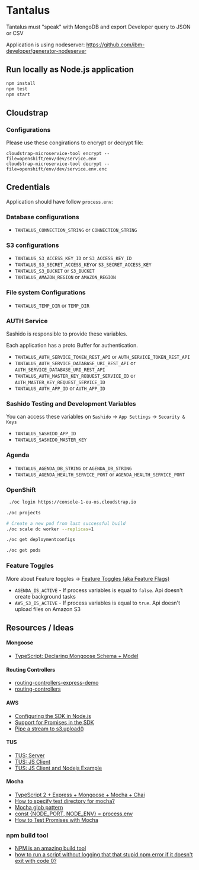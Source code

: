 # Tantalus

Tantalus must "speak" with MongoDB and export Developer query to JSON or CSV

Application is using nodeserver: https://github.com/ibm-developer/generator-nodeserver

## Run locally as Node.js application

```bash
npm install
npm test
npm start
```

## Cloudstrap

### Configurations

Please use these congirations to encrypt or decrypt file: 

```
cloudstrap-microservice-tool encrypt --file=openshift/env/dev/service.env
cloudstrap-microservice-tool decrypt --file=openshift/env/dev/service.env.enc
```

## Credentials

Application should have follow `process.env`: 

### Database configurations

 - `TANTALUS_CONNECTION_STRING` or `CONNECTION_STRING`

### S3 configurations

 - `TANTALUS_S3_ACCESS_KEY_ID` or `S3_ACCESS_KEY_ID`
 - `TANTALUS_S3_SECRET_ACCESS_KEY`or `S3_SECRET_ACCESS_KEY`
 - `TANTALUS_S3_BUCKET` or `S3_BUCKET`
 - `TANTALUS_AMAZON_REGION` or `AMAZON_REGION`

### File system Configurations

 - `TANTALUS_TEMP_DIR` or `TEMP_DIR`

### AUTH Service

Sashido is responsible to provide these variables.

Each application has a proto Buffer for authentication.

 - `TANTALUS_AUTH_SERVICE_TOKEN_REST_API` or `AUTH_SERVICE_TOKEN_REST_API`
 - `TANTALUS_AUTH_SERVICE_DATABASE_URI_REST_API` or `AUTH_SERVICE_DATABASE_URI_REST_API`
 - `TANTALUS_AUTH_MASTER_KEY_REQUEST_SERVICE_ID` or `AUTH_MASTER_KEY_REQUEST_SERVICE_ID`
 - `TANTALUS_AUTH_APP_ID` or `AUTH_APP_ID`

### Sashido Testing and Development Variables

You can access these variables on `Sashido` -> `App Settings` -> `Security & Keys`

 - `TANTALUS_SASHIDO_APP_ID`
 - `TANTALUS_SASHIDO_MASTER_KEY`

### Agenda

 - `TANTALUS_AGENDA_DB_STRING` or `AGENDA_DB_STRING`
 - `TANTALUS_AGENDA_HEALTH_SERVICE_PORT` or `AGENDA_HEALTH_SERVICE_PORT`

### OpenShift

```bash
 ./oc login https://console-1-eu-os.cloudstrap.io
```

```bash
./oc projects
```

```bash
# Create a new pod from last successful build
./oc scale dc worker --replicas=1
```

```bash
./oc get deploymentconfigs
```

```bash
./oc get pods
```

### Feature Toggles

More about Feature toggles -> [Feature Toggles (aka Feature Flags)](https://martinfowler.com/articles/feature-toggles.html)

 - `AGENDA_IS_ACTIVE` - If process variables is equal to `false`. Api doesn't create background tasks
 - `AWS_S3_IS_ACTIVE` - If process variables is equal to `true`. Api doesn't upload files on Amazon S3 

## Resources / Ideas

#### Mongoose
- [TypeScript: Declaring Mongoose Schema + Model](https://brianflove.com/2016/10/04/typescript-declaring-mongoose-schema-model/)


#### Routing Controllers

- [routing-controllers-express-demo](https://github.com/pleerock/routing-controllers-express-demo)
- [routing-controllers](https://github.com/typestack/routing-controllers)

#### AWS

- [Configuring the SDK in Node.js](http://docs.amazonaws.cn/en_us/AWSJavaScriptSDK/guide/node-configuring.html)
- [Support for Promises in the SDK](https://aws.amazon.com/blogs/developer/support-for-promises-in-the-sdk/)
- [Pipe a stream to s3.upload()](https://stackoverflow.com/questions/37336050/pipe-a-stream-to-s3-upload/37366093#37366093)

#### TUS

- [TUS: Server](https://github.com/tus/tus-node-server)
- [TUS: JS Client](https://github.com/tus/tus-js-client)
- [TUS: JS Client and Nodejs Example](https://github.com/tus/tus-js-client/blob/master/demo/node.js)

#### Mocha

- [TypeScript 2 + Express + Mongoose + Mocha + Chai](https://brianflove.com/2016/11/11/typescript-2-express-mongoose-mocha-chai/)
- [How to specify test directory for mocha?](https://stackoverflow.com/questions/10753288/how-to-specify-test-directory-for-mocha)
- [Mocha glob pattern](https://remarkablemark.org/blog/2017/02/07/mocha-glob-pattern/)
- [const {NODE_PORT, NODE_ENV} = process.env](https://medium.com/@maxcbc/mocking-environment-variables-in-node-js-a17a416e127c)
- [How to Test Promises with Mocha](https://wietse.loves.engineering/testing-promises-with-mocha-90df8b7d2e35)

### npm build tool

- [NPM is an amazing build tool](http://lucasmreis.github.io/blog/npm-is-an-amazing-build-tool)
- [how to run a script without logging that that stupid npm error if it doesn't exit with code 0?](https://github.com/npm/npm/issues/6124)


